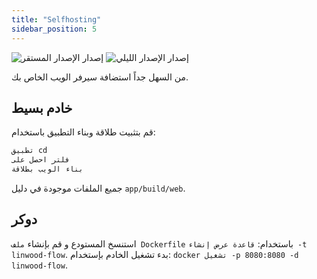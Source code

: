 ```yaml
---
title: "Selfhosting"
sidebar_position: 5
---
```


![إصدار الإصدار المستقر](https://img.shields.io/badge/dynamic/yaml?color=c4840d&label=Stable&query=%24.version&url=https%3A%2F%2Fraw.githubusercontent.com%2FLinwoodCloud%2FFlow%2Fstable%2Fapp%2Fpubspec.yaml&style=for-the-badge) ![إصدار الإصدار الليلي](https://img.shields.io/badge/dynamic/yaml?color=f7d28c&label=Nightly&query=%24.version&url=https%3A%2F%2Fraw.githubusercontent.com%2FLinwoodCloud%2FFlow%2Fnightly%2Fapp%2Fpubspec.yaml&style=for-the-badge)

من السهل جداً استضافة سيرفر الويب الخاص بك.

## خادم بسيط

قم بتثبيت طلاقة وبناء التطبيق باستخدام:

```bash
تطبيق cd
فلتر احصل على
بناء الويب بطلاقة
```

جميع الملفات موجودة في دليل `app/build/web`.

## دوكر

استنسخ المستودع و قم بإنشاء `ملف Dockerfile` باستخدام: `قاعدة عرض إنشاء -t linwood-flow`. بدء تشغيل الخادم بإستخدام: `docker تشغيل -p 8080:8080 -d linwood-flow`.
